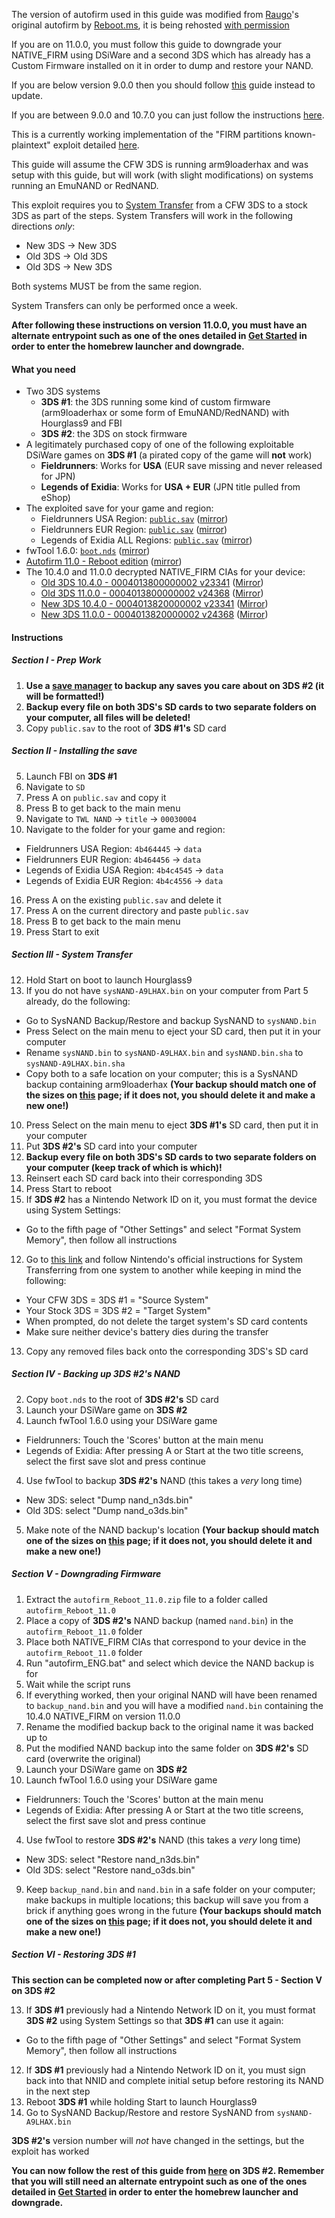 The version of autofirm used in this guide was modified from [Raugo](https://gbatemp.net/members/356694/)'s original autofirm by [Reboot.ms](https://www.reboot.ms/forum/threads/2403/), it is being rehosted [with permission](http://archive.is/KOrWp)

If you are on 11.0.0, you must follow this guide to downgrade your NATIVE_FIRM using DSiWare and a second 3DS which has already has a Custom Firmware installed on it in order to dump and restore your NAND.    

If you are below version 9.0.0 then you should follow [this](https://github.com/Plailect/plailect.github.io/wiki/9.2.0-Update) guide instead to update.    

If you are between 9.0.0 and 10.7.0 you can just follow the instructions [here](https://github.com/Plailect/plailect.github.io/wiki/Get-Started).    

This is a currently working implementation of the "FIRM partitions known-plaintext" exploit detailed [here](https://www.3dbrew.org/wiki/3DS_System_Flaws).

This guide will assume the CFW 3DS is running arm9loaderhax and was setup with this guide, but will work (with slight modifications) on systems running an EmuNAND or RedNAND.

This exploit requires you to [System Transfer](http://en-americas-support.nintendo.com/app/answers/detail/a_id/13996/) from a CFW 3DS to a stock 3DS as part of the steps. System Transfers will work in the following directions *only*:
  + New 3DS -> New 3DS
  + Old 3DS -> Old 3DS
  + Old 3DS -> New 3DS

Both systems MUST be from the same region.

System Transfers can only be performed once a week.

**After following these instructions on version 11.0.0, you must have an alternate entrypoint such as one of the ones detailed in [Get Started](https://github.com/Plailect/Guide/wiki/Get-Started) in order to enter the homebrew launcher and downgrade.**

#### What you need

* Two 3DS systems
  + **3DS #1**: the 3DS running some kind of custom firmware (arm9loaderhax or some form of EmuNAND/RedNAND) with Hourglass9 and FBI
  + **3DS #2**: the 3DS on stock firmware  
* A legitimately purchased copy of one of the following exploitable DSiWare games on **3DS #1** (a pirated copy of the game will **not** work)
  + **Fieldrunners**: Works for **USA** (EUR save missing and never released for JPN)
  + **Legends of Exidia**: Works for **USA + EUR** (JPN title pulled from eShop)
* The exploited save for your game and region:
  + Fieldrunners USA Region: [`public.sav`](https://mega.nz/#!NwkUzKSb!VUauxzpzqm3IKIh8yoaGYednbZdYhUjFWHB2zu_ALZQ) ([mirror](https://drive.google.com/open?id=0BzPfvjeuhqoDR2I3ME5LNW1ST2c))
  + Fieldrunners EUR Region: [`public.sav`](https://mega.nz/#!ho0yyBhB!Rf0qAZ_jxfdDOWBnFfT10Se0uzPhRIqFQg3ybjEBXa8) ([mirror](https://drive.google.com/open?id=0BzPfvjeuhqoDdnpCZ09NMGZxaVk))
  + Legends of Exidia ALL Regions: [`public.sav`](https://mega.nz/#!JslhRIBK!35_qU_mg5tYOOQSoKBQOKUf_WTN-311RsgJC9slduuQ) ([mirror](https://drive.google.com/open?id=0BzPfvjeuhqoDN3pYbXI4S0pldzQ))
* fwTool 1.6.0: [`boot.nds`](https://mega.nz/#!A09F1LqZ!J2Co681BrnDiMe9LCdiemUCU-70pKx4aITYek2XkxII) ([mirror](https://drive.google.com/open?id=0BzPfvjeuhqoDZlNVR2x4VzBoVG8))
* [Autofirm 11.0 - Reboot edition](https://mega.nz/#!dl8ASTjB!2jsKbAYTAlspHhxYCt9Wzvia74xEvgtzGQxGLe3TJiM) ([mirror](https://drive.google.com/open?id=0BzPfvjeuhqoDRTlwYUQ1NDJoVlk))
* The 10.4.0 and 11.0.0 decrypted NATIVE_FIRM CIAs for your device:
    + [Old 3DS 10.4.0 - 0004013800000002 v23341](https://mega.nz/#!I5EmyCZC!pU-bG9Esg30LINlasTP43Sei6aDNnTIzh1ojwECKOrU) ([Mirror](https://drive.google.com/open?id=0BzPfvjeuhqoDUGxYbmkwVThSUHc))    
    + [Old 3DS 11.0.0 - 0004013800000002 v24368](https://mega.nz/#!AgUGAbKD!0iNXI1ioLM7mBzACfBrPLotYk8g-LzcdTgcuTsQCmHQ) ([Mirror](https://drive.google.com/open?id=0BzPfvjeuhqoDaG1jbERyQ1BGcHc))    
    + [New 3DS 10.4.0 - 0004013820000002 v23341](https://mega.nz/#!1xcEAApQ!anu5UenuD-uEm6z14n680rQThEgViAsytWh5ZuTa_hc) ([Mirror](https://drive.google.com/open?id=0BzPfvjeuhqoDRHlOTWJZNGtxVkk))
    + [New 3DS 11.0.0 - 0004013820000002 v24368](https://mega.nz/#!dk8BgZaJ!8EM0Wk4NHl6-_O4hhcatIpAx-vfkjMKZs7uQh__OKRw) ([Mirror](https://drive.google.com/open?id=0BzPfvjeuhqoDeVhnUU1semtNQjQ))

#### Instructions

##### Section I - Prep Work

1. **Use a [save manager](https://github.com/J-D-K/JKSM/releases) to backup any saves you care about on 3DS #2 (it will be formatted!)**
2. **Backup every file on both 3DS's SD cards to two separate folders on your computer, all files will be deleted!**
1. Copy `public.sav` to the root of **3DS #1's** SD card

##### Section II - Installing the save

5. Launch FBI on **3DS #1**
5. Navigate to `SD`
7. Press A on `public.sav` and copy it
6. Press B to get back to the main menu
5. Navigate to `TWL NAND` -> `title` -> `00030004`
5. Navigate to the folder for your game and region:
  + Fieldrunners USA Region: `4b464445` -> `data`
  + Fieldrunners EUR Region: `4b464456` -> `data`
  + Legends of Exidia USA Region: `4b4c4545` -> `data`
  + Legends of Exidia EUR Region: `4b4c4556` -> `data`
16. Press A on the existing `public.sav` and delete it
16. Press A on the current directory and paste `public.sav`
16. Press B to get back to the main menu
18. Press Start to exit

##### Section III - System Transfer

12. Hold Start on boot to launch Hourglass9
19. If you do not have `sysNAND-A9LHAX.bin` on your computer from Part 5 already, do the following:    
  + Go to SysNAND Backup/Restore and backup SysNAND to `sysNAND.bin`
  + Press Select on the main menu to eject your SD card, then put it in your computer
  + Rename `sysNAND.bin` to `sysNAND-A9LHAX.bin` and `sysNAND.bin.sha` to `sysNAND-A9LHAX.bin.sha`
  + Copy both to a safe location on your computer; this is a SysNAND backup containing arm9loaderhax **(Your backup should match one of the sizes on [this](https://github.com/Plailect/Guide/wiki/NAND-Size) page; if it does not, you should delete it and make a new one!)**
10. Press Select on the main menu to eject **3DS #1's** SD card, then put it in your computer
12. Put **3DS #2's** SD card into your computer
12. **Backup every file on both 3DS's SD cards to two separate folders on your computer (keep track of which is which)!**
11. Reinsert each SD card back into their corresponding 3DS
11. Press Start to reboot
12. If **3DS #2** has a Nintendo Network ID on it, you must format the device using System Settings:
  + Go to the fifth page of "Other Settings" and select "Format System Memory", then follow all instructions
12. Go to [this link](http://en-americas-support.nintendo.com/app/answers/detail/a_id/227/) and follow Nintendo's official instructions for System Transferring from one system to another while keeping in mind the following:
  + Your CFW 3DS = 3DS #1 = "Source System"
  + Your Stock 3DS = 3DS #2 = "Target System"
  + When prompted, do not delete the target system's SD card contents
  + Make sure neither device's battery dies during the transfer
13. Copy any removed files back onto the corresponding 3DS's SD card

##### Section IV - Backing up 3DS #2's NAND
2. Copy `boot.nds` to the root of **3DS #2's** SD card
2. Launch your DSiWare game on **3DS #2**
3. Launch fwTool 1.6.0 using your DSiWare game
  + Fieldrunners: Touch the 'Scores' button at the main menu
  + Legends of Exidia: After pressing A or Start at the two title screens, select the first save slot and press continue
4. Use fwTool to backup **3DS #2's** NAND (this takes a *very* long time)
  + New 3DS: select "Dump nand_n3ds.bin"
  + Old 3DS: select "Dump nand_o3ds.bin"
5. Make note of the NAND backup's location **(Your backup should match one of the sizes on [this](https://github.com/Plailect/Guide/wiki/NAND-Size) page; if it does not, you should delete it and make a new one!)**

##### Section V - Downgrading Firmware
1. Extract the `autofirm_Reboot_11.0.zip` file to a folder called `autofirm_Reboot_11.0`
2. Place a copy of **3DS #2's** NAND backup (named `nand.bin`) in the `autofirm_Reboot_11.0` folder
4. Place both NATIVE_FIRM CIAs that correspond to your device in the `autofirm_Reboot_11.0` folder
7. Run "autofirm_ENG.bat" and select which device the NAND backup is for
8. Wait while the script runs
8. If everything worked, then your original NAND will have been renamed to `backup_nand.bin` and you will have a modified `nand.bin` containing the 10.4.0 NATIVE_FIRM on version 11.0.0
3. Rename the modified backup back to the original name it was backed up to
1. Put the modified NAND backup into the same folder on **3DS #2's** SD card (overwrite the original)
2. Launch your DSiWare game on **3DS #2**
3. Launch fwTool 1.6.0 using your DSiWare game
  + Fieldrunners: Touch the 'Scores' button at the main menu
  + Legends of Exidia: After pressing A or Start at the two title screens, select the first save slot and press continue
4. Use fwTool to restore **3DS #2's** NAND (this takes a *very* long time)
  + New 3DS: select "Restore nand_n3ds.bin"
  + Old 3DS: select "Restore nand_o3ds.bin"
9. Keep `backup_nand.bin` and `nand.bin` in a safe folder on your computer; make backups in multiple locations; this backup will save you from a brick if anything goes wrong in the future **(Your backups should match one of the sizes on [this](https://github.com/Plailect/Guide/wiki/NAND-Size) page; if it does not, you should delete it and make a new one!)**

##### Section VI - Restoring 3DS #1    
**This section can be completed now or after completing Part 5 - Section V on 3DS #2**

13. If **3DS #1** previously had a Nintendo Network ID on it, you must format **3DS #2** using System Settings so that **3DS #1** can use it again:
  + Go to the fifth page of "Other Settings" and select "Format System Memory", then follow all instructions
12. If **3DS #1** previously had a Nintendo Network ID on it, you must sign back into that NNID and complete initial setup before restoring its NAND in the next step
14. Reboot **3DS #1** while holding Start to launch Hourglass9
16. Go to SysNAND Backup/Restore and restore SysNAND from `sysNAND-A9LHAX.bin`

**3DS #2's** version number will *not* have changed in the settings, but the exploit has worked

**You can now follow the rest of this guide from [here](https://github.com/Plailect/Guide/wiki/Part-1-(Homebrew)) on **3DS #2**. Remember that you will still need an alternate entrypoint such as one of the ones detailed in [Get Started](https://github.com/Plailect/Guide/wiki/Get-Started) in order to enter the homebrew launcher and downgrade.**
